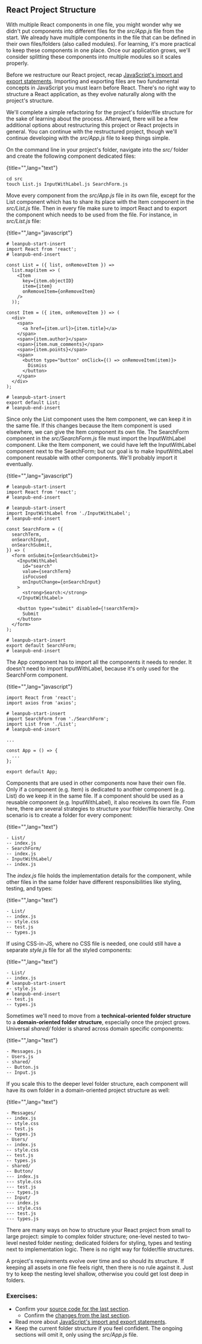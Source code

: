 ## React Project Structure

With multiple React components in one file, you might wonder why we didn't put components into different files for the *src/App.js* file from the start. We already have multiple components in the file that can be defined in their own files/folders (also called modules). For learning, it's more practical to keep these components in one place. Once our application grows, we'll consider splitting these components into multiple modules so it scales properly.

Before we restructure our React project, recap [JavaScript's import and export statements](https://www.robinwieruch.de/javascript-import-export). Importing and exporting files are two fundamental concepts in JavaScript you must learn before React. There's no right way to structure a React application, as they evolve naturally along with the project's structure.

We'll complete a simple refactoring for the project's folder/file structure for the sake of learning about the process. Afterward, there will be a few additional options about restructuring this project or React projects in general. You can continue with the restructured project, though we'll continue developing with the *src/App.js* file to keep things simple.

On the command line in your project's folder, navigate into the *src/* folder and create the following component dedicated files:

{title="",lang="text"}
~~~~~~~
cd src
touch List.js InputWithLabel.js SearchForm.js
~~~~~~~

Move every component from the *src/App.js* file in its own file, except for the List component which has to share its place with the Item component in the *src/List.js* file. Then in every file make sure to import React and to export the component which needs to be used from the file. For instance, in *src/List.js* file:

{title="",lang="javascript"}
~~~~~~~
# leanpub-start-insert
import React from 'react';
# leanpub-end-insert

const List = ({ list, onRemoveItem }) =>
  list.map(item => (
    <Item
      key={item.objectID}
      item={item}
      onRemoveItem={onRemoveItem}
    />
  ));

const Item = ({ item, onRemoveItem }) => (
  <div>
    <span>
      <a href={item.url}>{item.title}</a>
    </span>
    <span>{item.author}</span>
    <span>{item.num_comments}</span>
    <span>{item.points}</span>
    <span>
      <button type="button" onClick={() => onRemoveItem(item)}>
        Dismiss
      </button>
    </span>
  </div>
);

# leanpub-start-insert
export default List;
# leanpub-end-insert
~~~~~~~

Since only the List component uses the Item component, we can keep it in the same file. If this changes because the Item component is used elsewhere, we can give the Item component its own file. The SearchForm component in the *src/SearchForm.js* file must import the InputWithLabel component. Like the Item component, we could have left the InputWithLabel component next to the SearchForm; but our goal is to make InputWithLabel component reusable with other components. We'll probably import it eventually.

{title="",lang="javascript"}
~~~~~~~
# leanpub-start-insert
import React from 'react';
# leanpub-end-insert

# leanpub-start-insert
import InputWithLabel from './InputWithLabel';
# leanpub-end-insert

const SearchForm = ({
  searchTerm,
  onSearchInput,
  onSearchSubmit,
}) => (
  <form onSubmit={onSearchSubmit}>
    <InputWithLabel
      id="search"
      value={searchTerm}
      isFocused
      onInputChange={onSearchInput}
    >
      <strong>Search:</strong>
    </InputWithLabel>

    <button type="submit" disabled={!searchTerm}>
      Submit
    </button>
  </form>
);

# leanpub-start-insert
export default SearchForm;
# leanpub-end-insert
~~~~~~~

The App component has to import all the components it needs to render. It doesn't need to import InputWithLabel, because it's only used for the SearchForm component.

{title="",lang="javascript"}
~~~~~~~
import React from 'react';
import axios from 'axios';

# leanpub-start-insert
import SearchForm from './SearchForm';
import List from './List';
# leanpub-end-insert

...

const App = () => {
  ...
};

export default App;
~~~~~~~

Components that are used in other components now have their own file. Only if a component (e.g. Item) is dedicated to another component (e.g. List) do we keep it in the same file. If a component should be used as a reusable component (e.g. InputWithLabel), it also receives its own file. From here, there are several strategies to structure your folder/file hierarchy. One scenario is to create a folder for every component:

{title="",lang="text"}
~~~~~~~
- List/
-- index.js
- SearchForm/
-- index.js
- InputWithLabel/
-- index.js
~~~~~~~

The *index.js* file holds the implementation details for the component, while other files in the same folder have different responsibilities like styling, testing, and types:

{title="",lang="text"}
~~~~~~~
- List/
-- index.js
-- style.css
-- test.js
-- types.js
~~~~~~~

If using CSS-in-JS, where no CSS file is needed, one could still have a separate *style.js* file for all the styled components:

{title="",lang="text"}
~~~~~~~
- List/
-- index.js
# leanpub-start-insert
-- style.js
# leanpub-end-insert
-- test.js
-- types.js
~~~~~~~

Sometimes we'll need to move from a **technical-oriented folder structure** to a **domain-oriented folder structure**, especially once the project grows. Universal *shared/* folder is shared across domain specific components:

{title="",lang="text"}
~~~~~~~
- Messages.js
- Users.js
- shared/
-- Button.js
-- Input.js
~~~~~~~

If you scale this to the deeper level folder structure, each component will have its own folder in a domain-oriented project structure as well:

{title="",lang="text"}
~~~~~~~
- Messages/
-- index.js
-- style.css
-- test.js
-- types.js
- Users/
-- index.js
-- style.css
-- test.js
-- types.js
- shared/
-- Button/
--- index.js
--- style.css
--- test.js
--- types.js
-- Input/
--- index.js
--- style.css
--- test.js
--- types.js
~~~~~~~

There are many ways on how to structure your React project from small to large project: simple to complex folder structure; one-level nested to two-level nested folder nesting; dedicated folders for styling, types and testing next to implementation logic. There is no right way for folder/file structures.

A project's requirements evolve over time and so should its structure. If keeping all assets in one file feels right, then there is no rule against it. Just try to keep the nesting level shallow, otherwise you could get lost deep in folders.

### Exercises:

* Confirm your [source code for the last section](https://codesandbox.io/s/github/the-road-to-learn-react/hacker-stories/tree/hs/React-Folder-Structure).
  * Confirm the [changes from the last section](https://github.com/the-road-to-learn-react/hacker-stories/compare/hs/react-modern-final...hs/React-Folder-Structure?expand=1).
* Read more about [JavaScript's import and export statements](https://www.robinwieruch.de/javascript-import-export).
* Keep the current folder structure if you feel confident. The ongoing sections will omit it, only using the *src/App.js* file.